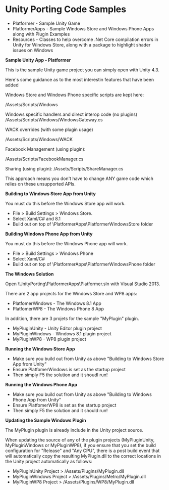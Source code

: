 Unity Porting Code Samples
==========================

-  Platformer - Sample Unity Game
-  PlatformerApps - Sample Windows Store and Windows Phone Apps along with Plugin Examples
-  Resources -  Classes to help overcome .Net Core compilation errors in Unity for Windows Store, along with a package to highlight shader issues on Windows

**Sample Unity App - Platformer**

This is the sample Unity game project you can simply open with Unity 4.3.

Here's some guidance as to the most interestin features that have been added

Windows Store and Windows Phone specific scripts are kept here:

/Assets/Scripts/Windows

Windows specific handlers and direct interop code (no plugins)
/Assets/Scripts/Windows/WindowsGateway.cs

WACK overrides (with some plugin usage)

/Assets/Scripts/Windows/WACK

Facebook Management (using plugin):

/Assets/Scripts/FacebookManager.cs

Sharing (using plugin):
/Assets/Scripts/ShareManager.cs

This approach means you don't have to change ANY game code which relies on these unsupported APIs.

**Building to Windows Store App from Unity**

You must do this before the Windows Store app will work.

- File > Build Settings > Windows Store. 
- Select Xaml/C# and 8.1
- Build out on top of \PlatformerApps\PlatformerWindowsStore folder

**Building Windows Phone App from Unity**

You must do this before the Windows Phone app will work.

- File > Build Settings > Windows Phone
- Select Xaml/C# 
- Build out on top of \PlatformerApps\PlatformerWindowsPhone folder

**The Windows Solution**

Open \UnityPorting\PlatformerApps\Platformer.sln with Visual Studio 2013. 

There are 2 app projects for the Windows Store and WP8 apps:

- PlatfomerWindows - The Windows 8.1 App
- PlatfomerWP8 - The Windows Phone 8 App
 
In addition, there are 3 projets for the sample "MyPlugin" plugin.

- MyPluginUnity - Unity Editor plugin project
- MyPluginWindows - Windows 8.1 plugin project
- MyPluginWP8 - WP8 plugin project

**Running the Windows Store App**

- Make sure you build out from Unity as above "Building to Windows Store App from Unity"
- Ensure PlatfomerWindows is set as the startup project
- Then simply F5 the solution and it shoudl run!

**Running the Windows Phone App**

- Make sure you build out from Unity as above "Building to Windows Phone App from Unity"
- Ensure PlatfomerWP8 is set as the startup project
- Then simply F5 the solution and it should run!

**Updating the Sample Windows Plugin**

The MyPlugin plugin is already include in the Unity project source. 

When updating the source of any of the plugin projects (MyPluginUnity, MyPluginWindows or MyPluginWP8), if you ensure 
that you set the build configuration for "Release" and "Any CPU", there is a post build event that will automatically 
copy the resulting MyPlugin.dll to the correct locations in the Unity project automatically as follows:

- MyPluginUnity Project > /Assets/Plugins/MyPlugin.dll 
- MyPluginWindows Project > /Assets/Plugins/Metro/MyPlugin.dll
- MyPluginWP8 Project > /Assets/Plugins/WP8/MyPlugin.dll



